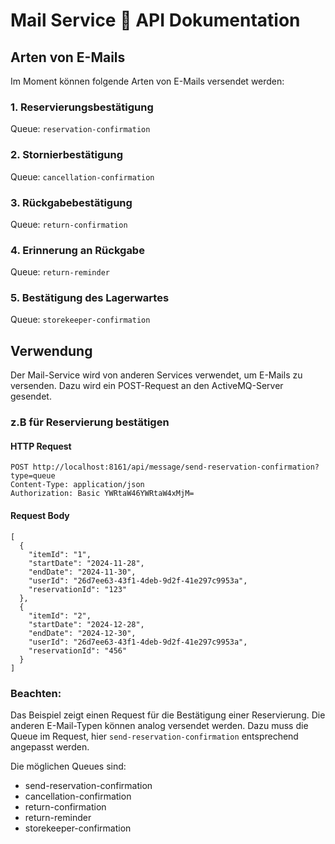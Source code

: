 # Mail Service 📧 API Dokumentation

## Arten von E-Mails

Im Moment können folgende Arten von E-Mails versendet werden:

### 1. Reservierungsbestätigung
Queue: ```reservation-confirmation```

### 2. Stornierbestätigung
Queue: ```cancellation-confirmation```

### 3. Rückgabebestätigung
Queue: ```return-confirmation```

### 4. Erinnerung an Rückgabe
Queue: ```return-reminder```

### 5. Bestätigung des Lagerwartes
Queue: ```storekeeper-confirmation```

## Verwendung
Der Mail-Service wird von anderen Services verwendet, um E-Mails zu versenden. Dazu wird ein POST-Request an den ActiveMQ-Server gesendet.

### z.B für Reservierung bestätigen

#### HTTP Request
```
POST http://localhost:8161/api/message/send-reservation-confirmation?type=queue
Content-Type: application/json
Authorization: Basic YWRtaW46YWRtaW4xMjM=
```

#### Request Body
```
[
  {
    "itemId": "1",
    "startDate": "2024-11-28",
    "endDate": "2024-11-30",
    "userId": "26d7ee63-43f1-4deb-9d2f-41e297c9953a",
    "reservationId": "123"
  },
  {
    "itemId": "2",
    "startDate": "2024-12-28",
    "endDate": "2024-12-30",
    "userId": "26d7ee63-43f1-4deb-9d2f-41e297c9953a",
    "reservationId": "456"
  }
]
```

### Beachten:

Das Beispiel zeigt einen Request für die Bestätigung einer Reservierung. Die anderen E-Mail-Typen können analog versendet werden.
Dazu muss die Queue im Request, hier ``send-reservation-confirmation`` entsprechend angepasst werden.

Die möglichen Queues sind:
- send-reservation-confirmation
- cancellation-confirmation
- return-confirmation
- return-reminder
- storekeeper-confirmation
